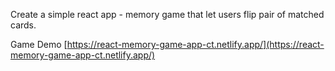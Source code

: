 Create a simple react app - memory game that let users flip pair of matched cards. 

Game Demo [https://react-memory-game-app-ct.netlify.app/](https://react-memory-game-app-ct.netlify.app/)
